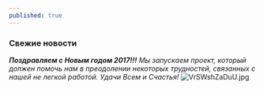 ```yaml
---
published: true
---
```

### Свежие новости

_**Поздравляем с Новым годом 2017!!!** Мы запускаем проект, который должен помочь нам в преодолении некоторых трудностей, связанных с нашей не легкой работой. Удачи Всем и Счастья!_
![VrSWshZaDuU.jpg]({{site.baseurl}}/images/VrSWshZaDuU.jpg)

